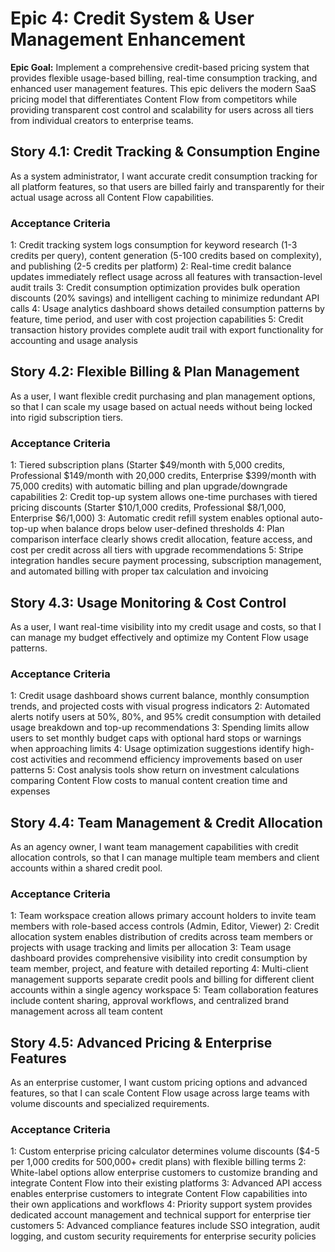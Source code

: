 # Epic 4: Credit System & User Management Enhancement

**Epic Goal:** Implement a comprehensive credit-based pricing system that provides flexible usage-based billing, real-time consumption tracking, and enhanced user management features. This epic delivers the modern SaaS pricing model that differentiates Content Flow from competitors while providing transparent cost control and scalability for users across all tiers from individual creators to enterprise teams.

## Story 4.1: Credit Tracking & Consumption Engine

As a system administrator,
I want accurate credit consumption tracking for all platform features,
so that users are billed fairly and transparently for their actual usage across all Content Flow capabilities.

### Acceptance Criteria

1: Credit tracking system logs consumption for keyword research (1-3 credits per query), content generation (5-100 credits based on complexity), and publishing (2-5 credits per platform)
2: Real-time credit balance updates immediately reflect usage across all features with transaction-level audit trails
3: Credit consumption optimization provides bulk operation discounts (20% savings) and intelligent caching to minimize redundant API calls
4: Usage analytics dashboard shows detailed consumption patterns by feature, time period, and user with cost projection capabilities
5: Credit transaction history provides complete audit trail with export functionality for accounting and usage analysis

## Story 4.2: Flexible Billing & Plan Management

As a user,
I want flexible credit purchasing and plan management options,
so that I can scale my usage based on actual needs without being locked into rigid subscription tiers.

### Acceptance Criteria

1: Tiered subscription plans (Starter $49/month with 5,000 credits, Professional $149/month with 20,000 credits, Enterprise $399/month with 75,000 credits) with automatic billing and plan upgrade/downgrade capabilities
2: Credit top-up system allows one-time purchases with tiered pricing discounts (Starter $10/1,000 credits, Professional $8/1,000, Enterprise $6/1,000)
3: Automatic credit refill system enables optional auto-top-up when balance drops below user-defined thresholds
4: Plan comparison interface clearly shows credit allocation, feature access, and cost per credit across all tiers with upgrade recommendations
5: Stripe integration handles secure payment processing, subscription management, and automated billing with proper tax calculation and invoicing

## Story 4.3: Usage Monitoring & Cost Control

As a user,
I want real-time visibility into my credit usage and costs,
so that I can manage my budget effectively and optimize my Content Flow usage patterns.

### Acceptance Criteria

1: Credit usage dashboard shows current balance, monthly consumption trends, and projected costs with visual progress indicators
2: Automated alerts notify users at 50%, 80%, and 95% credit consumption with detailed usage breakdown and top-up recommendations
3: Spending limits allow users to set monthly budget caps with optional hard stops or warnings when approaching limits
4: Usage optimization suggestions identify high-cost activities and recommend efficiency improvements based on user patterns
5: Cost analysis tools show return on investment calculations comparing Content Flow costs to manual content creation time and expenses

## Story 4.4: Team Management & Credit Allocation

As an agency owner,
I want team management capabilities with credit allocation controls,
so that I can manage multiple team members and client accounts within a shared credit pool.

### Acceptance Criteria

1: Team workspace creation allows primary account holders to invite team members with role-based access controls (Admin, Editor, Viewer)
2: Credit allocation system enables distribution of credits across team members or projects with usage tracking and limits per allocation
3: Team usage dashboard provides comprehensive visibility into credit consumption by team member, project, and feature with detailed reporting
4: Multi-client management supports separate credit pools and billing for different client accounts within a single agency workspace
5: Team collaboration features include content sharing, approval workflows, and centralized brand management across all team content

## Story 4.5: Advanced Pricing & Enterprise Features

As an enterprise customer,
I want custom pricing options and advanced features,
so that I can scale Content Flow usage across large teams with volume discounts and specialized requirements.

### Acceptance Criteria

1: Custom enterprise pricing calculator determines volume discounts ($4-5 per 1,000 credits for 500,000+ credit plans) with flexible billing terms
2: White-label options allow enterprise customers to customize branding and integrate Content Flow into their existing platforms
3: Advanced API access enables enterprise customers to integrate Content Flow capabilities into their own applications and workflows
4: Priority support system provides dedicated account management and technical support for enterprise tier customers
5: Advanced compliance features include SSO integration, audit logging, and custom security requirements for enterprise security policies